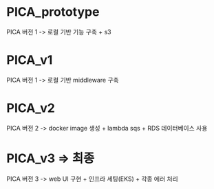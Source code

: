 # PICA_prototype
PICA 버전 1 -> 로컬 기반 기능 구축 + s3
# PICA_v1
PICA 버전 1 -> 로컬 기반 middleware 구축
# PICA_v2
PICA 버전 2 -> docker image 생성 + lambda sqs + RDS 데이터베이스 사용
# PICA_v3 => 최종
PICA 버전 3 -> web UI 구현 + 인프라 세팅(EKS) + 각종 에러 처리
